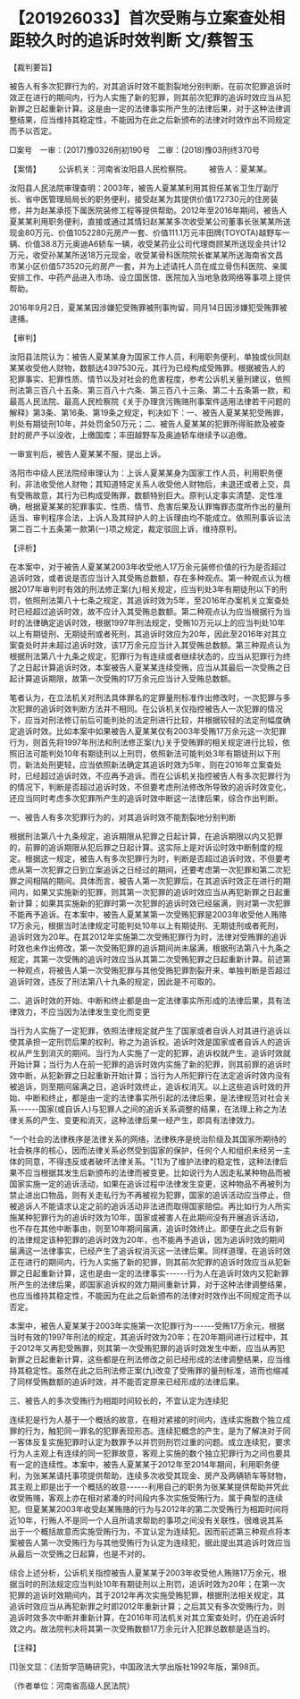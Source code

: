 # 【201926033】首次受贿与立案查处相距较久时的追诉时效判断 文/蔡智玉

【裁判要旨】

被告人有多次犯罪行为的，对其追诉时效不能割裂地分别判断，在前次犯罪追诉时效正在进行的期间内，行为人实施了新的犯罪，则其前次犯罪的追诉时效应当从犯新罪之日起重新计算。这是由一定的法律事实所产生的法律后果，对于这种法律调整结果，应当维持其稳定性，不能因为在此之后新颁布的法律对时效作出不同规定而予以否定。

□案号　一审：(2017)豫0326刑初190号　二审：(2018)豫03刑终370号

【案情】 　　公诉机关：河南省汝阳县人民检察院。 　　被告人：夏某某。

汝阳县人民法院审理查明：2003年，被告人夏某某利用其担任某省卫生厅副厅长、省中医管理局局长的职务便利，接受赵某为其提供价值172730元的住房装修，并为赵某承揽下属医院装修工程等提供帮助。2012年至2016年期间，被告人夏某某利用职务便利，直接或通过其情妇赵某某多次收受某公司董事长张某某所送现金80万元、价值1052280元房产一套、价值111.1万元丰田牌(TOYOTA)越野车一辆、价值38.8万元奥迪A6轿车一辆，收受某药业公司代理商顾某所送现金共计12万元，收受孙某某所送18万元现金，收受某骨科医院院长崔某某所送海南省文昌市某小区价值573520元的房产一套，并为上述请托人员在成立骨伤科医院、亲属安排工作、中药产品进入市场、设立国医馆、医院加入当地急救网络等事项上提供帮助。

2016年9月2日，夏某某因涉嫌犯受贿罪被刑事拘留，同月14日因涉嫌犯受贿罪被逮捕。

【审判】

汝阳县法院认为：被告人夏某某身为国家工作人员，利用职务便利，单独或伙同赵某某收受他人财物，数额达4397530元，其行为已经构成受贿罪。根据被告人的犯罪事实、犯罪性质、情节以及对社会的危害程度，参考公诉机关量刑建议，依照刑法第三百八十五条、第三百八十六条、第三百八十三条、第二十五条第一款，和最高人民法院、最高人民检察院《关于办理贪污贿赂刑事案件适用法律若干问题的解释》第3条、第16条、第19条之规定，判决如下：一、被告人夏某某犯受贿罪，判处有期徒刑10年，并处罚金50万元；二、被告人夏某某的犯罪所得赃款及被查封的房产予以没收，上缴国库；丰田越野车及奥迪轿车继续予以追缴。

一审宣判后，被告人夏某某不服，提出上诉。

洛阳市中级人民法院经审理认为：上诉人夏某某身为国家工作人员，利用职务便利，非法收受他人财物；其知道特定关系人收受他人财物后，未退还或者上交，具有受贿故意，其行为已构成受贿罪，数额特别巨大。原判认定事实清楚、定性准确，根据夏某某的犯罪事实、性质、情节、危害后果及认罪悔罪态度所作出的量刑适当、审判程序合法，上诉人及其辩护人的上诉理由均不能成立。依照刑事诉讼法第二百二十五条第一款第(一)项之规定，裁定驳回上诉，维持原判。

【评析】

在本案中，对于被告人夏某某2003年收受他人17万余元装修价值的行为是否超过追诉时效，或者说是否应当计入其受贿总数额，存在多种观点。第一种观点认为根据2017年审判时有效的刑法修正案(九)相关规定，应当判处3年有期徒刑以下的刑罚，依照刑法第八十七条之规定，其追诉时效为5年，至2016年办案机关立案查处时已经超过追诉时效，故不应计入其受贿总数额。第二种观点认为应当根据行为当时的法律确定追诉时效，根据1997年刑法规定，受贿10万元以上的应当判处10年以上有期徒刑、无期徒刑或者死刑，其追诉时效应为20年，因此至2016年对其立案查处时并未超过追诉时效，该17万余元应当计入其受贿总数额。第三种观点认为根据刑法第八十九条之规定，犯罪行为有连续或者继续状态的，应当从犯罪行为终了之日起计算追诉时效，本案被告人夏某某连续受贿，应当从其最后一次受贿之日起计算追诉期限，故第一次受贿的17万余元应当计入受贿总数额。

笔者认为，在立法机关对刑法具体罪名的定罪量刑标准作出修改时，一次犯罪与多次犯罪的追诉时效判断方法并不相同。在公诉机关仅指控被告人一次犯罪的情况下，应当对刑法修订前后可能判处的法定刑进行比较，并根据较轻的法定刑幅度确定追诉时效。比如本案中如果被告人夏某某仅有2003年受贿17万余元这一次犯罪行为，则首先将1997年刑法和刑法修正案(九)关于受贿罪的相关规定进行比较，依照旧法可能判处10年有期徒刑以上刑罚，依照新法可能判处3年有期徒刑以下刑罚，新法处刑更轻，应当依照新法确定其追诉时效为5年，则在2016年立案查处时，已经超过追诉时效，不应再予追诉。而在公诉机关指控被告人有多次犯罪行为的情况下，判断是否超过追诉时效，不但要考虑刑法修改所导致的追诉时效变化，还应当同时考虑多次犯罪所产生的追诉时效中断这一法律后果，综合作出判断。

一、被告人有多次犯罪行为的，对其追诉时效不能割裂地分别判断

根据刑法第八十九条规定，追诉期限从犯罪之日起计算，在追诉期限以内又犯罪的，前罪的追诉期限从犯后罪之日起计算。这实际上是对诉讼时效中断制度的规定。根据这一规定，被告人有多次犯罪行为时，判断是否超过追诉时效，不但要考虑从第一次犯罪之日到立案追诉之日经过的期间，还要考虑第一次犯罪和第二次犯罪之间相隔的期间。具体而言，被告人第一次犯罪后，在其追诉时效正在进行的期间内，如果又实施新的犯罪，则其第一次犯罪的追诉时效应当从再犯新罪之日起重新计算；如果其实施新的犯罪时第一次犯罪的追诉时效已经届满，则对第一次犯罪不能再予追诉。在本案中，被告人夏某某第一次受贿犯罪是2003年收受他人贿赂17万余元，根据当时法律规定可能判处10年以上有期徒刑、无期徒刑或者死刑，追诉时效为20年。在其2012年实施第二次受贿犯罪行为时，法律对受贿罪的追诉时效也未作出修改，第一次受贿犯罪的追诉期间尚未届满，根据刑法第八十九条之规定，其第一次受贿的追诉时效应当从其第二次受贿犯罪之日起重新计算。前述第一种观点，将被告人第一次受贿犯罪与其他受贿犯罪割裂开来，单独判断是否超过追诉时效，违反了刑法第八十九条的规定，因此是不可取的。

二、追诉时效的开始、中断和终止都是由一定法律事实所形成的法律后果，具有法律效力，不应当因为法律发生变化而变更

当行为人实施了一定犯罪，依照法律规定就产生了国家或者自诉人对其进行追诉以使其承担一定刑罚后果的权利，称之为追诉权。追诉时效是国家或者自诉人的追诉权从产生到消灭的期间。当行为人实施了一定的犯罪，追诉权就产生，追诉时效就开始计算；当行为人在前一犯罪的追诉时效内实施了新的犯罪，则其前罪的追诉时效中断，从犯新罪之日起重新开始计算；当行为人所犯罪行在法定追诉时效内没有被追诉，则至期间届满之日，追诉时效终止，追诉权消灭。以上这些追诉时效的开始、中断和终止，都是由一定的法律事实所引起的法律后果，是法律规范对社会关系------国家(或自诉人)与犯罪人之间的追诉关系调整的结果，在法理上称之为法律关系的产生、变更和消灭，这种法律后果一经产生，即具有法律效力。

"一个社会的法律秩序是法律关系的网络，法律秩序是统治阶级及其国家所期待的社会秩序的核心，因而法律关系必然受到国家的保护，任何个人和组织未经另一主体的同意，不得违反或者破坏法律关系。"\[1\]为了维护法律的稳定性，这种法律后果不应当根据其发生后新颁布的法律而被变更。比如说行为人因走私某种物品而被国家实施一定的追诉活动，如果在追诉过程中法律发生变更，这种物品不再被列为禁止进出口物品，则有关走私行为不再被视为犯罪，国家的追诉活动应当停止，但被追诉人不能请求认定之前的追诉活动非法进而取得国家赔偿。再比如行为人所实施某种犯罪行为的追诉时效为10年，国家或被害人在此期间没有开展追诉活动，也不存在其他中断事由，则至10年期间届满，追诉时效终止。即便在此之后有新的法律规定该种犯罪的追诉时效为20年，也不能再予追诉，因为追诉时效的期间届满这一法律事实，已经产生了追诉权消灭这一法律后果。同样道理，在追诉时效正在进行的期间内，行为人实施了新的犯罪，则其前次犯罪的追诉时效应当从犯新罪之日起重新计算，这也是由一定的法律事实------行为人在追诉时效内又犯新罪所产生的法律后果，即国家追诉权的效力期间重新计算，对于这种法律调整结果，也应当维持其稳定性，不能因为在此之后新颁布的法律对时效作出不同规定而予以否定。

本案中，被告人夏某某于2003年实施第一次犯罪行为------受贿17万余元，根据当时有效的1997年刑法的规定，其追诉时效为20年；在20年期间进行过程中，其于2012年又再犯受贿罪，则其第一次受贿犯罪的追诉时效发生中断，应当从再犯新罪之日起重新计算，这些都是在刑法修改之前已经形成的法律调整结果，应当维持其稳定性。虽然在此之后刑法修正案(九)改变了受贿罪的量刑标准，进而也缩减了同样受贿数额的追诉时效，并不能否定原来已经形成的法律后果。

三、被告人的多次受贿行为相距时间较长的，不宜认定为连续犯

连续犯是行为人基于一个概括的故意，在相对紧接的时间内，连续实施数个独立成罪的行为，触犯同一罪名的犯罪表现形态。连续犯概念的产生，是为了解决对于同一客体反复实施犯罪时认定为数罪予以并罚则刑罚过重的问题。成立连续犯，要求行为人主观上有连续的同一犯罪故意，客观上实施的数个独立犯罪行为之间也要具有一定的连续性。本案中，被告人夏某某于2012年至2014年期间，利用职务便利，为张某某请托事项提供帮助，连续多次收受其现金、房产及两辆轿车等财物，其主观上即是出于一个概括的故意------利用自己的职务为张某某提供帮助并凭此收受贿赂，客观上亦在相对紧凑的时间段内多次实施受贿行为，属于典型的连续犯。但夏某某2003年收受赵某贿赂的行为与2012年的第二次受贿行为相距时间将近10年，行贿人不是同一个人且所请求帮助的事项之间没有关联性，很难说其系出于一个概括故意而实施受贿行为，不宜认定为连续犯。因而前述第三种观点将本案被告人第一次受贿行为与其他受贿行为认定为连续犯，据此提出其追诉时效应当从最后一次受贿之日起算，也是不对的。

综合上述分析，公诉机关指控被告人夏某某于2003年收受他人贿赂17万余元，根据当时的刑法规定应当判处10年有期徒刑以上刑罚，追诉时效为20年；在第一次犯罪的追诉时效期间内，其于2012年再次实施受贿犯罪，根据刑法相关规定，其追诉时效应当从再犯新罪之时即2012年重新计算；之后其又有多次受贿行为，则追诉时效多次中断并重新计算，在2016年司法机关对其立案查处时，仍在追诉时效之内。故法院判决将其第一次受贿数额17万余元计入犯罪总数额是适当的。

【注释】

\[1\]张文显：《法哲学范畴研究》，中国政法大学出版社1992年版，第98页。

（作者单位：河南省高级人民法院）